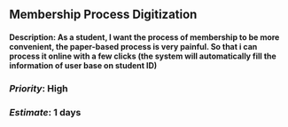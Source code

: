 ## **Membership Process Digitization** 
####  **Description:** As a student, I want the process of membership to be more convenient, the paper-based process is very painful. So that i can process it online with a few clicks (the system     will automatically fill the information of user base on student ID) 
###  *Priority*: High 
###  *Estimate*: 1 days
